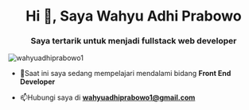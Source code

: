 <!-- Github generator readme: https://rahuldkjain.github.io/gh-profile-readme-generator/ -->
<h1 align="center">Hi 👋, Saya Wahyu Adhi Prabowo</h1>
<h3 align="center">Saya tertarik untuk menjadi fullstack web developer</h3>


<p align="left"> <img src="https://komarev.com/ghpvc/?username=wahyuadhiprabowo1&label=Profile%20views&color=0e75b6&style=flat" alt="wahyuadhiprabowo1" /> </p>

- 🌱Saat ini saya sedang mempelajari mendalami bidang **Front End Developer**

- 📫Hubungi saya di **wahyuadhiprabowo1@gmail.com**

<!-- <h3 align="left">Connect with me:</h3>
<p align="left">
<a href="https://linkedin.com/in/wahyuadhiprabowo" target="blank"><img align="center" src="https://raw.githubusercontent.com/rahuldkjain/github-profile-readme-generator/master/src/images/icons/Social/linked-in-alt.svg" alt="wahyuadhiprabowo" height="30" width="40" /></a>
<a href="https://instagram.com/wahyuadhiprabowoo" target="blank"><img align="center" src="https://raw.githubusercontent.com/rahuldkjain/github-profile-readme-generator/master/src/images/icons/Social/instagram.svg" alt="wahyuadhiprabowoo" height="30" width="40" /></a>
</p>

<h3 align="left">Languages and Tools:</h3>
<p align="left"> <a href="https://www.w3schools.com/css/" target="_blank" rel="noreferrer"> <img src="https://raw.githubusercontent.com/devicons/devicon/master/icons/css3/css3-original-wordmark.svg" alt="css3" width="40" height="40"/> </a> <a href="https://www.w3.org/html/" target="_blank" rel="noreferrer"> <img src="https://raw.githubusercontent.com/devicons/devicon/master/icons/html5/html5-original-wordmark.svg" alt="html5" width="40" height="40"/> </a> <a href="https://developer.mozilla.org/en-US/docs/Web/JavaScript" target="_blank" rel="noreferrer"> <img src="https://raw.githubusercontent.com/devicons/devicon/master/icons/javascript/javascript-original.svg" alt="javascript" width="40" height="40"/> </a> <a href="https://www.php.net" target="_blank" rel="noreferrer"> <img src="https://raw.githubusercontent.com/devicons/devicon/master/icons/php/php-original.svg" alt="php" width="40" height="40"/> </a> <a href="https://www.mysql.com/" target="_blank" rel="noreferrer"> <img src="https://raw.githubusercontent.com/devicons/devicon/master/icons/mysql/mysql-original-wordmark.svg" alt="mysql" width="40" height="40"/> </a> </p> -->

<!-- <p><img align="left" src="https://github-readme-stats.vercel.app/api/top-langs?username=wahyuadhiprabowo1&show_icons=true&locale=en&layout=compact" alt="wahyuadhiprabowo1" /></p>

<p>&nbsp;<img align="center" src="https://github-readme-stats.vercel.app/api?username=wahyuadhiprabowo1&show_icons=true&locale=en" alt="wahyuadhiprabowo1" /></p>

<p><img align="center" src="https://github-readme-streak-stats.herokuapp.com/?user=wahyuadhiprabowo1&" alt="wahyuadhiprabowo1" /></p> -->
